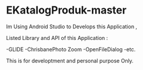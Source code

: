 # EKatalogProduk-master

Im Using Android Studio to Develops this Application , 

Listed Library and API of this Application :

-GLIDE 
-ChrisbanePhoto Zoom
-OpenFileDialog
-etc.

This is for developtment and personal purpose Only.
